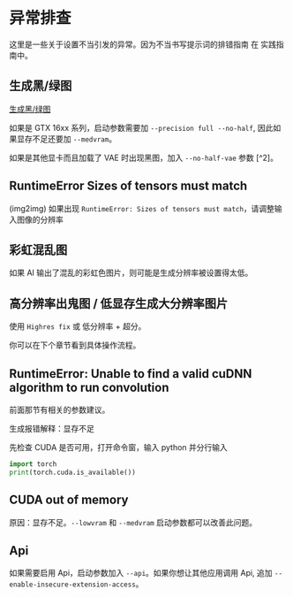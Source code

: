 # 异常排查

这里是一些关于设置不当引发的异常。因为不当书写提示词的排错指南 在 实践指南中。

## 生成黑/绿图

[生成黑/绿图](https://github.com/AUTOMATIC1111/stable-diffusion-webui/wiki/Install-and-Run-on-NVidia-GPUs)

如果是 GTX 16xx 系列，启动参数需要加 `--precision full --no-half`, 因此如果显存不足还要加 `--medvram`。

如果是其他显卡而且加载了 VAE 时出现黑图，加入 `--no-half-vae` 参数 [^2]。

## RuntimeError Sizes of tensors must match

(img2img) 如果出现 `RuntimeError: Sizes of tensors must match`，请调整输入图像的分辨率

## 彩虹混乱图

如果 AI 输出了混乱的彩虹色图片，则可能是生成分辨率被设置得太低。

## 高分辨率出鬼图 / 低显存生成大分辨率图片

使用 `Highres fix` 或 低分辨率 + 超分。

你可以在下个章节看到具体操作流程。

## RuntimeError: Unable to find a valid cuDNN algorithm to run convolution

前面那节有相关的参数建议。

生成报错解释：显存不足

先检查 CUDA 是否可用，打开命令窗，输入 python 并分行输入

```python
import torch
print(torch.cuda.is_available())
```

## CUDA out of memory

原因：显存不足。`--lowvram` 和 `--medvram` 启动参数都可以改善此问题。

## Api

如果需要启用 Api，启动参数加入 `--api`。如果你想让其他应用调用 Api, 追加 `--enable-insecure-extension-access`。
